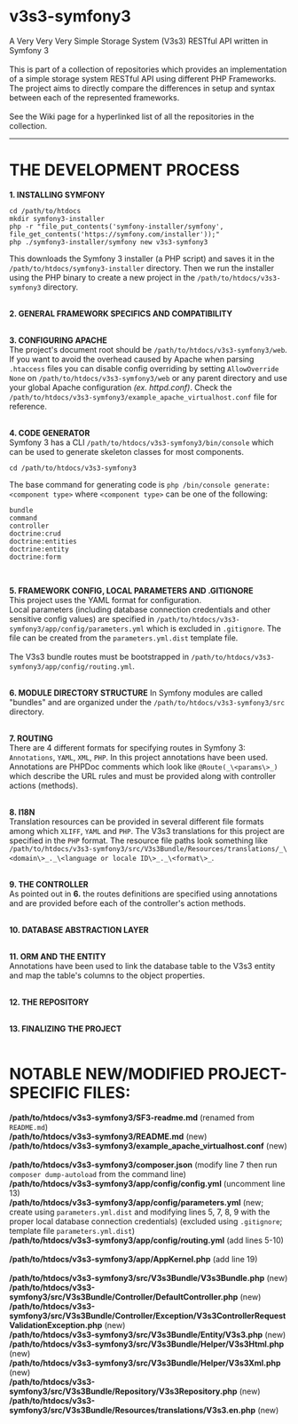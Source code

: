 # v3s3-symfony3
A Very Very Very Simple Storage System (V3s3) RESTful API written in Symfony 3<br />
<br />
This is part of a collection of repositories which provides an implementation of a simple storage system RESTful API using different PHP Frameworks. The project aims to directly compare the differences in setup and syntax between each of the represented frameworks.<br />
<br />
See the Wiki page for a hyperlinked list of all the repositories in the collection.
<hr />

# THE DEVELOPMENT PROCESS
**1. INSTALLING SYMFONY**<br />
```
cd /path/to/htdocs
mkdir symfony3-installer
php -r "file_put_contents('symfony-installer/symfony', file_get_contents('https://symfony.com/installer'));"
php ./symfony3-installer/symfony new v3s3-symfony3
```
This downloads the Symfony 3 installer (a PHP script) and saves it in the `/path/to/htdocs/symfony3-installer` directory. Then we run the installer using the PHP binary to create a new project in the `/path/to/htdocs/v3s3-symfony3` directory.<br />
<br />

**2. GENERAL FRAMEWORK SPECIFICS AND COMPATIBILITY**<br />
<br />

**3. CONFIGURING APACHE**<br />
The project's document root should be `/path/to/htdocs/v3s3-symfony3/web`.<br />
If you want to avoid the overhead caused by Apache when parsing `.htaccess` files you can disable config overriding by setting `AllowOverride None` on `/path/to/htdocs/v3s3-symfony3/web` or any parent directory and use your global Apache configuration _(ex. httpd.conf)_. Check the `/path/to/htdocs/v3s3-symfony3/example_apache_virtualhost.conf` file for reference.<br />
<br />

**4. CODE GENERATOR**<br />
Symfony 3 has a CLI `/path/to/htdocs/v3s3-symfony3/bin/console` which can be used to generate skeleton classes for most components.<br />
```
cd /path/to/htdocs/v3s3-symfony3
```
The base command for generating code is `php /bin/console generate:<component type>` where `<component type>` can be one of the following:<br />
```
bundle
command
controller
doctrine:crud
doctrine:entities
doctrine:entity
doctrine:form
```
<br />

**5. FRAMEWORK CONFIG, LOCAL PARAMETERS AND .GITIGNORE**<br />
This project uses the YAML format for configuration.<br />
Local parameters (including database connection credentials and other sensitive config values) are specified in `/path/to/htdocs/v3s3-symfony3/app/config/parameters.yml` which is excluded in `.gitignore`. The file can be created from the `parameters.yml.dist` template file.<br />
<br />
The V3s3 bundle routes must be bootstrapped in `/path/to/htdocs/v3s3-symfony3/app/config/routing.yml`.<br />
<br />

**6. MODULE DIRECTORY STRUCTURE**
In Symfony modules are called "bundles" and are organized under the `/path/to/htdocs/v3s3-symfony3/src` directory.<br />
<br />

**7. ROUTING**<br />
There are 4 different formats for specifying routes in Symfony 3: `Annotations`, `YAML`, `XML`, `PHP`. In this project annotations have been used. Annotations are PHPDoc comments which look like `@Route(_\<params\>_)` which describe the URL rules and must be provided along with controller actions (methods).<br /> 
<br />

**8. I18N**<br />
Translation resources can be provided in several different file formats among which `XLIFF`, `YAML` and `PHP`. The V3s3 translations for this project are specified in the `PHP` format. The resource file paths look something like `/path/to/htdocs/v3s3-symfony3/src/V3s3Bundle/Resources/translations/_\<domain\>_._\<language or locale ID\>_._\<format\>_`.<br /> 
<br />

**9. THE CONTROLLER**<br />
As pointed out in **6.** the routes definitions are specified using annotations and are provided before each of the controller's action methods.<br /> 
<br />

**10. DATABASE ABSTRACTION LAYER**<br />
<br />

**11. ORM AND THE ENTITY**<br />
Annotations have been used to link the database table to the V3s3 entity and map the table's columns to the object properties.<br />
<br />

**12. THE REPOSITORY**<br />
<br />

**13. FINALIZING THE PROJECT**<br />
<br />

# NOTABLE NEW/MODIFIED PROJECT-SPECIFIC FILES:
**/path/to/htdocs/v3s3-symfony3/SF3-readme.md** (renamed from `README.md`)<br />
**/path/to/htdocs/v3s3-symfony3/README.md** (new)<br />
**/path/to/htdocs/v3s3-symfony3/example_apache_virtualhost.conf** (new)<br />
<br />
**/path/to/htdocs/v3s3-symfony3/composer.json** (modify line 7 then run `composer dump-autoload` from the command line)
<br />
**/path/to/htdocs/v3s3-symfony3/app/config/config.yml** (uncomment line 13)<br />
**/path/to/htdocs/v3s3-symfony3/app/config/parameters.yml** (new; create using `parameters.yml.dist` and modifying lines 5, 7, 8, 9 with the proper local database connection credentials) (excluded using `.gitignore`; template file `parameters.yml.dist`)<br />
**/path/to/htdocs/v3s3-symfony3/app/config/routing.yml** (add lines 5-10)<br />
<br />
**/path/to/htdocs/v3s3-symfony3/app/AppKernel.php** (add line 19)<br />
<br />
**/path/to/htdocs/v3s3-symfony3/src/V3s3Bundle/V3s3Bundle.php** (new)<br />
**/path/to/htdocs/v3s3-symfony3/src/V3s3Bundle/Controller/DefaultController.php** (new)<br />
**/path/to/htdocs/v3s3-symfony3/src/V3s3Bundle/Controller/Exception/V3s3ControllerRequestValidationException.php** (new)<br />
**/path/to/htdocs/v3s3-symfony3/src/V3s3Bundle/Entity/V3s3.php** (new)<br />
**/path/to/htdocs/v3s3-symfony3/src/V3s3Bundle/Helper/V3s3Html.php** (new)<br />
**/path/to/htdocs/v3s3-symfony3/src/V3s3Bundle/Helper/V3s3Xml.php** (new)<br />
**/path/to/htdocs/v3s3-symfony3/src/V3s3Bundle/Repository/V3s3Repository.php** (new)<br />
**/path/to/htdocs/v3s3-symfony3/src/V3s3Bundle/Resources/translations/V3s3.en.php** (new)<br />